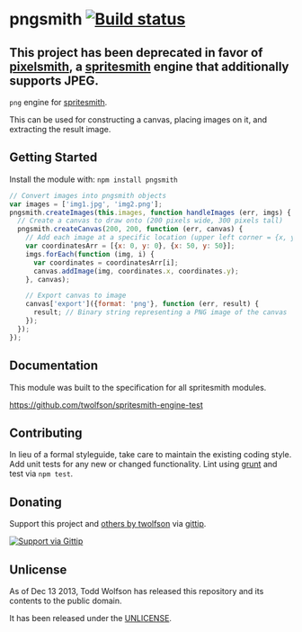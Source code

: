 # pngsmith [![Build status](https://travis-ci.org/twolfson/pngsmith.png?branch=master)](https://travis-ci.org/twolfson/pngsmith)

## This project has been deprecated in favor of [pixelsmith][], a [spritesmith][] engine that additionally supports JPEG.

`png` engine for [spritesmith][].

[pixelsmith]: https://github.com/twolfson/pixelsmith
[spritesmith]: https://github.com/Ensighten/spritesmith

This can be used for constructing a canvas, placing images on it, and extracting the result image.

## Getting Started
Install the module with: `npm install pngsmith`

```javascript
// Convert images into pngsmith objects
var images = ['img1.jpg', 'img2.png'];
pngsmith.createImages(this.images, function handleImages (err, imgs) {
  // Create a canvas to draw onto (200 pixels wide, 300 pixels tall)
  pngsmith.createCanvas(200, 200, function (err, canvas) {
    // Add each image at a specific location (upper left corner = {x, y})
    var coordinatesArr = [{x: 0, y: 0}, {x: 50, y: 50}];
    imgs.forEach(function (img, i) {
      var coordinates = coordinatesArr[i];
      canvas.addImage(img, coordinates.x, coordinates.y);
    }, canvas);

    // Export canvas to image
    canvas['export']({format: 'png'}, function (err, result) {
      result; // Binary string representing a PNG image of the canvas
    });
  });
});
```

## Documentation
This module was built to the specification for all spritesmith modules.

https://github.com/twolfson/spritesmith-engine-test

## Contributing
In lieu of a formal styleguide, take care to maintain the existing coding style. Add unit tests for any new or changed functionality. Lint using [grunt](https://github.com/gruntjs/grunt) and test via `npm test`.

## Donating
Support this project and [others by twolfson][gittip] via [gittip][].

[![Support via Gittip][gittip-badge]][gittip]

[gittip-badge]: https://rawgithub.com/twolfson/gittip-badge/master/dist/gittip.png
[gittip]: https://www.gittip.com/twolfson/

## Unlicense
As of Dec 13 2013, Todd Wolfson has released this repository and its contents to the public domain.

It has been released under the [UNLICENSE][].

[UNLICENSE]: UNLICENSE
